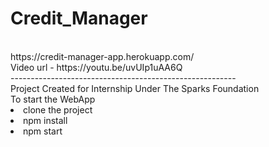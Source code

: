 # Credit_Manager
<br>
https://credit-manager-app.herokuapp.com/
<br>
Video url - https://youtu.be/uvUIp1uAA6Q
<br>
--------------------------------------------------------
<br>
Project Created for Internship Under The Sparks Foundation
<br>
To start the WebApp
<br>
<li>clone the project
<br>
<li>npm install
<br>
<li>npm start
